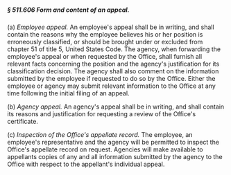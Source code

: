 ##### § 511.606 Form and content of an appeal. #####

(a) *Employee appeal.* An employee's appeal shall be in writing, and shall contain the reasons why the employee believes his or her position is erroneously classified, or should be brought under or excluded from chapter 51 of title 5, United States Code. The agency, when forwarding the employee's appeal or when requested by the Office, shall furnish all relevant facts concerning the position and the agency's justification for its classification decision. The agency shall also comment on the information submitted by the employee if requested to do so by the Office. Either the employee or agency may submit relevant information to the Office at any time following the initial filing of an appeal.

(b) *Agency appeal.* An agency's appeal shall be in writing, and shall contain its reasons and justification for requesting a review of the Office's certificate.

(c) *Inspection of the Office's appellate record.* The employee, an employee's representative and the agency will be permitted to inspect the Office's appellate record on request. Agencies will make available to appellants copies of any and all information submitted by the agency to the Office with respect to the appellant's individual appeal.